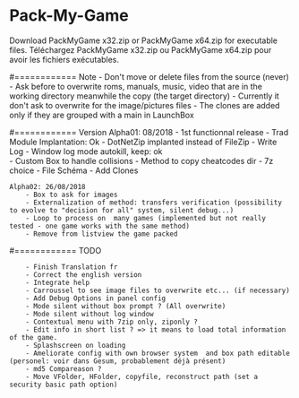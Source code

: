 # Pack-My-Game

Download PackMyGame x32.zip or PackMyGame x64.zip for executable files.
Téléchargez PackMyGame x32.zip ou PackMyGame x64.zip pour avoir les fichiers exécutables.

#============ Note
	- Don't move or delete files from the source (never)
	- Ask before to overwrite roms, manuals, music, video that are in the working directory meanwhile the copy (the target directory)
	- Currently it don't ask to overwrite for the image/pictures files 
	- The clones are added only if they are grouped with a main in LaunchBox
		
#============ Version
	Alpha01: 08/2018
		- 1st functionnal release
		- Trad Module Implantation: Ok
		- DotNetZip implanted instead of FileZip
		- Write Log	
		- Window log mode autokill, keep: ok			
		- Custom Box to handle collisions
		- Method to copy cheatcodes dir
		- 7z choice
		- File Schéma
		- Add Clones
		
	Alpha02: 26/08/2018
		- Box to ask for images 
		- Externalization of method: transfers verification (possibility to evolve to "decision for all" system, silent debug...)
		- Loop to process on  many games (implemented but not really tested - one game works with the same method)
		- Remove from listview the game packed

#============ TODO
				
		- Finish Translation fr
		- Correct the english version		
		- Integrate help
		- Carroussel to see image files to overwrite etc... (if necessary)		
		- Add Debug Options in panel config
		- Mode silent without box prompt ? (All overwrite)
		- Mode silent without log window
		- Contextual menu with 7zip only, ziponly ?
		- Edit info in short list ? => it means to load total information of the game.
		- Splashscreen on loading
		- Ameliorate config with own browser system  and box path editable (personel: voir dans Gesum, probablement déjà présent)
		- md5 Compareason ?
		- Move VFolder, HFolder, copyfile, reconstruct path (set a security basic path option)
